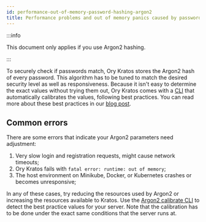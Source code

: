 ```yaml
---
id: performance-out-of-memory-password-hashing-argon2
title: Performance problems and out of memory panics caused by password hashing
---
```


:::info

This document only applies if you use Argon2 hashing.

:::

To securely check if passwords match, Ory Kratos stores the Argon2 hash of every password. This algorithm has to be tuned to match
the desired security level as well as responsiveness. Because it isn't easy to determine the exact values without trying them out,
Ory Kratos comes with a [CLI](../cli/kratos-hashers-argon2-calibrate.md) that automatically calibrates the values, following best
practices. You can read more about these best practices in our
[blog post](https://www.ory.sh/choose-recommended-argon2-parameters-password-hashing/).

## Common errors

There are some errors that indicate your Argon2 parameters need adjustment:

1. Very slow login and registration requests, might cause network timeouts;
2. Ory Kratos fails with `fatal error: runtime: out of memory`;
3. The host environment on Minikube, Docker, or Kubernetes crashes or becomes unresponsive;

In any of these cases, try reducing the resources used by Argon2 or increasing the resources available to Kratos. Use the
[Argon2 calibrate CLI](../cli/kratos-hashers-argon2-calibrate.md) to detect the best practice values for your server. Note that
the calibration has to be done under the exact same conditions that the server runs at.

